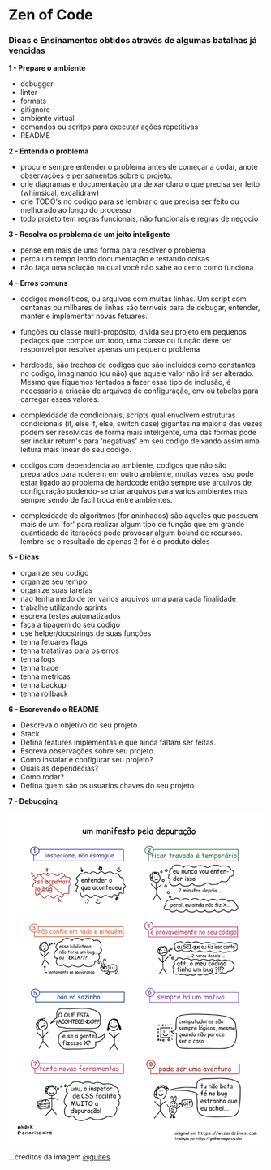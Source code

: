 # Zen of Code

### Dicas e Ensinamentos obtidos através de algumas batalhas já vencidas  

__1 - Prepare o ambiente__

- debugger
- linter
- formats
- gitignore
- ambiente virtual
- comandos ou scritps para executar ações repetitivas
- README

__2 - Entenda o problema__

- procure sempre entender o problema antes de começar a codar, anote observações e pensamentos sobre o projeto.
- crie diagramas e documentação pra deixar claro o que precisa ser feito (whimsical, excalidraw)
- crie TODO's no codigo para se lembrar o que precisa ser feito ou melhorado ao longo do processo
- todo projeto tem regras funcionais, não funcionais e regras de negocio

__3 - Resolva os problema de um jeito inteligente__
	
- pense em mais de uma forma para resolver o problema
- perca um tempo lendo documentação e testando coisas
- não faça uma solução na qual você não sabe ao certo como funciona

__4 - Erros comuns__
	
- codigos monoliticos, ou arquivos com muitas linhas. Um script com centanas ou milhares de linhas 
são terriveis para de debugar, entender, manter e implementar novas fetuares.

- funções ou classe multi-propósito, divida seu projeto em pequenos pedaços que compoe um todo, uma classe ou função deve ser responvel por resolver apenas um pequeno problema

- hardcode, são trechos de codigos que são incluidos como constantes no codigo, imaginando (ou não) que aquele valor não irá ser alterado. Mesmo que fiquemos tentados a fazer esse tipo de inclusão, é necessario a criação de arquivos de configuração, env ou tabelas para carregar esses valores.  

- complexidade de condicionais, scripts qual envolvem estruturas condicionais (if, else if, else, switch case) gigantes na maioria das vezes podem ser resolvidas de forma mais inteligente, uma das formas pode ser incluir return's para 'negativas' em seu codigo deixando assim uma leitura mais linear do seu codigo.

- codigos com dependencia ao ambiente, codigos que não são preparados para roderem em outro ambiente, muitas vezes isso pode estar ligado ao problema de hardcode então sempre use arquivos de configuração podendo-se criar arquivos para varios ambientes mas sempre sendo de facil troca entre ambientes.

- complexidade de algoritmos (for aninhados) são aqueles que possuem mais de um 'for' para realizar algum tipo de função que em grande quantidade de iterações pode provocar algum bound de recursos. lembre-se o resultado de apenas 2 for é o produto deles  

__5 - Dicas__
	
- organize seu codigo
- organize seu tempo
- organize suas tarefas
- nao tenha medo de ter varios arquivos uma para cada finalidade
- trabalhe utilizando sprints
- escreva testes automatizados
- faça a tipagem do seu codigo
- use helper/docstrings de suas funções
- tenha fetuares flags
- tenha tratativas para os erros
- tenha logs
- tenha trace
- tenha metricas
- tenha backup
- tenha rollback

__6 - Escrevendo o README__
	
- Descreva o objetivo do seu projeto
- Stack
- Defina features implementas e que ainda faltam ser feitas.
- Escreva observações sobre seu projeto.
- Como instalar e configurar seu projeto?
- Quais as dependecias?
- Como rodar?
- Defina quem são os usuarios chaves do seu projeto


__7 - Debugging__

<img src="./debugging-manifesto.png">

...créditos da imagem [@guites](https://github.com/guites)
